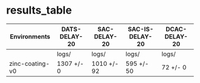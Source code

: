 # results_table
| Environments  |DATS-DELAY-20|SAC-DELAY-20|SAC-IS-DELAY-20|DCAC-DELAY-20|
|---------------|-------------|------------|---------------|-------------|
|               |logs/        |logs/       |logs/          |logs/        |
|zinc-coating-v0|1307 +/- 0   |1010 +/- 92 |595 +/- 50     |72 +/- 0     |
